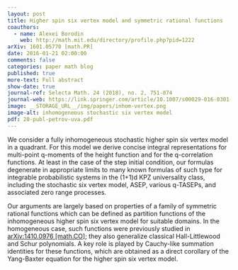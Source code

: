 ```yaml
---
layout: post
title: Higher spin six vertex model and symmetric rational functions
coauthors:
  - name: Alexei Borodin
    web: http://math.mit.edu/directory/profile.php?pid=1222
arXiv: 1601.05770 [math.PR]
date: 2016-01-21 02:00:00
comments: false
categories: paper math blog
published: true
more-text: Full abstract
show-date: true
journal-ref: Selecta Math. 24 (2018), no. 2, 751-874
journal-web: https://link.springer.com/article/10.1007/s00029-016-0301-7
image: __STORAGE_URL__/img/papers/inhom-vertex.png
image-alt: inhomogeneous stochastic six vertex model
pdf: 20-publ-petrov-uva.pdf
---
```


We consider a fully inhomogeneous stochastic higher spin six vertex model in a quadrant. For this model we derive concise integral representations for multi-point q-moments of the height function and for the q-correlation functions. At least in the case of the step initial condition, our formulas degenerate in appropriate limits to many known formulas of such type for integrable probabilistic systems in the (1+1)d KPZ universality class, including the stochastic six vertex model, ASEP, various q-TASEPs, and associated zero range processes.<!--more-->

Our arguments are largely based on properties of a family of symmetric rational functions which can be defined as partition functions of the inhomogeneous higher spin six vertex model for suitable domains. In the homogeneous case, such functions were previously studied in [arXiv:1410.0976 [math.CO]](https://arxiv.org/abs/1410.0976); they also generalize classical Hall-Littlewood and Schur polynomials. A key role is played by Cauchy-like summation identities for these functions, which are obtained as a direct corollary of the Yang-Baxter equation for the higher spin six vertex model.
